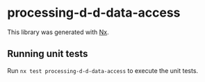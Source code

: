 # processing-d-d-data-access

This library was generated with [Nx](https://nx.dev).

## Running unit tests

Run `nx test processing-d-d-data-access` to execute the unit tests.

